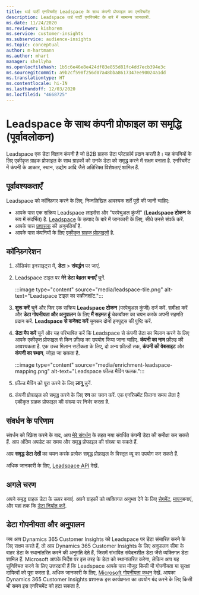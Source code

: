 ```yaml
---
title: थर्ड पार्टी एनरिचमेंट Leadspace के साथ कंपनी प्रोफाइल का एनरिचमेंट
description: Leadspace थर्ड पार्टी एनरिचमेंट के बारे में सामान्य जानकारी.
ms.date: 11/24/2020
ms.reviewer: kishorem
ms.service: customer-insights
ms.subservice: audience-insights
ms.topic: conceptual
author: m-hartmann
ms.author: mhart
manager: shellyha
ms.openlocfilehash: 1b5c6e46e8e424df83e855d81fc4dd7ecb394e3c
ms.sourcegitcommit: a9b2cf598f256d07a48bba8617347ee90024a1dd
ms.translationtype: HT
ms.contentlocale: hi-IN
ms.lasthandoff: 12/03/2020
ms.locfileid: "4668725"
---
```

# <a name="enrichment-of-company-profiles-with-leadspace-preview"></a>Leadspace के साथ कंपनी प्रोफाइल का समृद्धि (पूर्वावलोकन)

Leadspace एक डेटा विज्ञान कंपनी है जो B2B ग्राहक डेटा प्लेटफ़ॉर्म प्रदान करती है। यह कंपनियों के लिए एकीकृत ग्राहक प्रोफाइल के साथ ग्राहकों को उनके डेटा को समृद्ध करने में सक्षम बनाता है. एनरिचमेंट में कंपनी के आकार, स्थान, उद्योग आदि जैसे अतिरिक्त विशेषताएं शामिल हैं.

## <a name="prerequisites"></a>पूर्वावश्यकताएँ

Leadspace को कॉन्फ़िगर करने के लिए, निम्नलिखित आवश्यक शर्तें पूरी की जानी चाहिए:

- आपके पास एक सक्रिय Leadspace लाइसेंस और "परपेचुअल कुंजी" (**Leadspace टोकन** के रूप में संदर्भित) है. [Leadspace](https://www.leadspace.com/products/leadspace-on-demand/) के उत्पाद के बारे में जानकारी के लिए, सीधे उनसे संपर्क करें.
- आपके पास [प्रशासक](permissions.md#administrator) की अनुमतियाँ है.
- आपके पास कंपनियों के लिए [एकीकृत ग्राहक प्रोफ़ाइलों](customer-profiles.md) है.

## <a name="configuration"></a>कॉन्फ़िगरेशन

1. ऑडियंस इनसाइट्स में, **डेटा** > **संवर्द्धन** पर जाएं.

1. Leadspace टाइल पर **मेरे डेटा बेहतर बनाएँ** चुनें.

   :::image type="content" source="media/leadspace-tile.png" alt-text="Leadspace टाइल का स्क्रीनशॉट.":::

1. **शुरू करें** चुनें और फिर एक सक्रिय **Leadspace टोकन** (परपेचुअल कुंजी) दर्ज करें. समीक्षा करें और **डेटा गोपनीयता और अनुपालन** के लिए **मैं सहमत हूं** चेकबॉक्स का चयन करके अपनी सहमति प्रदान करें. **Leadspace से कनेक्ट करें** चुनकर दोनों इनपुट्स की पुष्टि करें.

1. **डेटा मैप करें** चुनें और यह परिभाषित करें कि Leadspace से कंपनी डेटा का मिलान करने के लिए आपके एकीकृत प्रोफाइल से किन फ़ील्ड का उपयोग किया जाना चाहिए. **कंपनी का नाम** फ़ील्ड की आवश्यकता है. एक उच्च मिलान सटीकता के लिए, दो अन्य फ़ील्डों तक, **कंपनी की वेबसाइट** और **कंपनी का स्थान**, जोड़ा जा सकता है.

   :::image type="content" source="media/enrichment-leadspace-mapping.png" alt-text="Leadspace फील्ड मैपिंग फलक.":::
   
1. फ़ील्ड मैपिंग को पूरा करने के लिए **लागू** चुनें.

1. कंपनी प्रोफाइल को समृद्ध करने के लिए **रन** का चयन करें. एक एनरिचमेंट कितना समय लेता है एकीकृत ग्राहक प्रोफाइल की संख्या पर निर्भर करता है.

## <a name="enrichment-results"></a>संवर्धन के परिणाम

संवर्धन को रिफ्रेश करने के बाद, आप [मेरे संवर्धन](enrichment-hub.md) के तहत नया संवर्धित कंपनी डेटा की समीक्षा कर सकते हैं. आप अंतिम अपडेट का समय और समृद्ध प्रोफाइल की संख्या पा सकते हैं.

आप **समृद्ध डेटा देखें** का चयन करके प्रत्येक समृद्ध प्रोफ़ाइल के विस्तृत व्यू का उपयोग कर सकते हैं.

अधिक जानकारी के लिए, [Leadspace API](https://support.leadspace.com/hc/en-us/sections/201997649-API) देखें.

## <a name="next-steps"></a>अगले चरण

अपने समृद्ध ग्राहक डेटा के ऊपर बनाएं. अपने ग्राहकों को व्यक्तिगत अनुभव देने के लिए [सेगमेंट](segments.md), [मापन](measures.md)बनाएं, और यहां तक कि [डेटा निर्यात करें](export-destinations.md).

## <a name="data-privacy-and-compliance"></a>डेटा गोपनीयता और अनुपालन

जब आप Dynamics 365 Customer Insights को Leadspace पर डेटा संचारित करने के लिए सक्षम करते हैं, तो आप Dynamics 365 Customer Insights के लिए अनुपालन सीमा के बाहर डेटा के स्थानांतरित करने की अनुमति देते हैं, जिसमें संभावित संवेदनशील डेटा जैसे व्यक्तिगत डेटा शामिल हैं. Microsoft आपके निर्देश पर इस तरह के डेटा को स्थानांतरित करेगा, लेकिन आप यह सुनिश्चित करने के लिए उत्तरदायी हैं कि Leadspace आपके पास मौजूद किसी भी गोपनीयता या सुरक्षा दायित्वों को पूरा करता है. अधिक जानकारी के लिए, [Microsoft गोपनीयता कथन](https://go.microsoft.com/fwlink/?linkid=396732) देखें.
आपका Dynamics 365 Customer Insights प्रशासक इस कार्यक्षमता का उपयोग बंद करने के लिए किसी भी समय इस एनरिचमेंट को हटा सकता है.